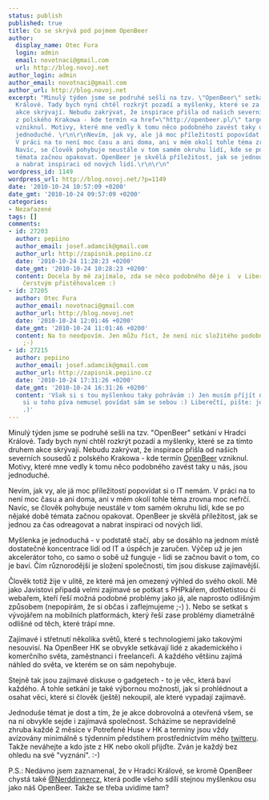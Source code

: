 ```yaml
---
status: publish
published: true
title: Co se skrývá pod pojmem OpenBeer
author:
  display_name: Otec Fura
  login: admin
  email: novotnaci@gmail.com
  url: http://blog.novoj.net
author_login: admin
author_email: novotnaci@gmail.com
author_url: http://blog.novoj.net
excerpt: "Minulý týden jsme se podruhé sešli na tzv. \"OpenBeer\" setkání v Hradci
  Králové. Tady bych nyní chtěl rozkrýt pozadí a myšlenky, které se za tímto druhem
  akce skrývají. Nebudu zakrývat, že inspirace přišla od našich severních sousedů
  z polského Krakowa - kde termín <a href=\"http://openbeer.pl/\" target=\"_blank\">OpenBeer</a>
  vzniknul. Motivy, které mne vedly k tomu něco podobného zavést taky u nás, jsou
  jednoduché. \r\n\r\nNevím, jak vy, ale já moc příležitostí popovídat si o IT nemám.
  V práci na to není moc času a ani doma, ani v mém okolí tohle téma zrovna moc nefrčí.
  Navíc, se člověk pohybuje neustále v tom samém okruhu lidí, kde se po nějaké době
  témata začnou opakovat. OpenBeer je skvělá příležitost, jak se jednou za čas odreagovat
  a nabrat inspiraci od nových lidí.\r\n\r\n"
wordpress_id: 1149
wordpress_url: http://blog.novoj.net/?p=1149
date: '2010-10-24 10:57:09 +0200'
date_gmt: '2010-10-24 09:57:09 +0200'
categories:
- Nezařazené
tags: []
comments:
- id: 27203
  author: pepiino
  author_email: josef.adamcik@gmail.com
  author_url: http://zapisnik.pepiino.cz
  date: '2010-10-24 11:28:23 +0200'
  date_gmt: '2010-10-24 10:28:23 +0200'
  content: Docela by mě zajímalo, zda se něco podobného děje i  v Liberci, kde jsem
    čerstvým přistěhovalcem :)
- id: 27205
  author: Otec Fura
  author_email: novotnaci@gmail.com
  author_url: http://blog.novoj.net
  date: '2010-10-24 12:01:46 +0200'
  date_gmt: '2010-10-24 11:01:46 +0200'
  content: Na to neodpovím. Jen můžu říct, že není nic složitého podobnou akci zorganizovat
    ;-)
- id: 27215
  author: pepiino
  author_email: josef.adamcik@gmail.com
  author_url: http://zapisnik.pepiino.cz
  date: '2010-10-24 17:31:26 +0200'
  date_gmt: '2010-10-24 16:31:26 +0200'
  content: 'Však si s tou myšlenkou taky pohrávám :) Jen musím příjít na to, abych
    si u toho píva nemusel povídat sám se sebou :) Liberečtí, pište: josef.adamcik@gmail.com
    .)'
---
```

<p>Minulý týden jsme se podruhé sešli na tzv. "OpenBeer" setkání v Hradci Králové. Tady bych nyní chtěl rozkrýt pozadí a myšlenky, které se za tímto druhem akce skrývají. Nebudu zakrývat, že inspirace přišla od našich severních sousedů z polského Krakowa - kde termín <a href="http://openbeer.pl/" target="_blank">OpenBeer</a> vzniknul. Motivy, které mne vedly k tomu něco podobného zavést taky u nás, jsou jednoduché. </p>
<p>Nevím, jak vy, ale já moc příležitostí popovídat si o IT nemám. V práci na to není moc času a ani doma, ani v mém okolí tohle téma zrovna moc nefrčí. Navíc, se člověk pohybuje neustále v tom samém okruhu lidí, kde se po nějaké době témata začnou opakovat. OpenBeer je skvělá příležitost, jak se jednou za čas odreagovat a nabrat inspiraci od nových lidí.</p>
<p><a id="more"></a><a id="more-1149"></a></p>
<p>Myšlenka je jednoduchá - v podstatě stačí, aby se dosáhlo na jednom místě dostatečné koncentrace lidí od IT a úspěch je zaručen. Výčep už je jen akcelerátor toho, co samo o sobě už funguje - lidi se začnou bavit o tom, co je baví. Čím různorodější je složení společnosti, tím jsou diskuse zajímavější. </p>
<p>Člověk totiž žije v ulitě, ze které má jen omezený výhled do svého okolí. Mě jako Javistovi připadá velmi zajímavé se potkat s PHPkářem, dotNetistou či webařem, kteří řeší možná podobné problémy jako já, ale naprosto odlišným způsobem (nepopírám, že si občas i zaflejmujeme ;-) ). Nebo se setkat s vývojářem na mobilních platformách, který řeší zase problémy diametrálně odlišné od těch, které trápí mne.</p>
<p>Zajímavé i střetnutí několika světů, které s technologiemi jako takovými nesouvisí. Na OpenBeer HK se obvykle setkávají lidé z akademického i komerčního světa, zaměstnanci i freelanceři. A každého většinu zajímá náhled do světa, ve kterém se on sám nepohybuje.</p>
<p>Stejně tak jsou zajímavé diskuse o gadgetech - to je věc, která baví každého. A tohle setkání je také výbornou možností, jak si prohlédnout a osahat věci, které si člověk (ještě) nekoupil, ale které vypadají zajímavě.</p>
<p>Jednoduše témat je dost a tím, že je akce dobrovolná a otevřená všem, se na ní obvykle sejde i zajímavá společnost. Scházíme se nepravidelně zhruba každé 2 měsíce v Potrefené Huse v HK a termíny jsou vždy avízovány minimálně s týdenním předstihem prostřednictvím mého <a href="http://twitter.com/#!/novoj">twitteru</a>. Takže neváhejte a kdo jste z HK nebo okolí přijďte. Zván je každý bez ohledu na své "vyznání". :-)</p>
<p>P.S.: Nedávno jsem zaznamenal, že v Hradci Králové, se kromě OpenBeer chystá také <a href="http://twitter.com/#!/nerddinnercz">@Nerddinnercz</a>, která podle všeho sdílí stejnou myšlenkou osu jako náš OpenBeer. Takže se třeba uvidíme tam?</p>
